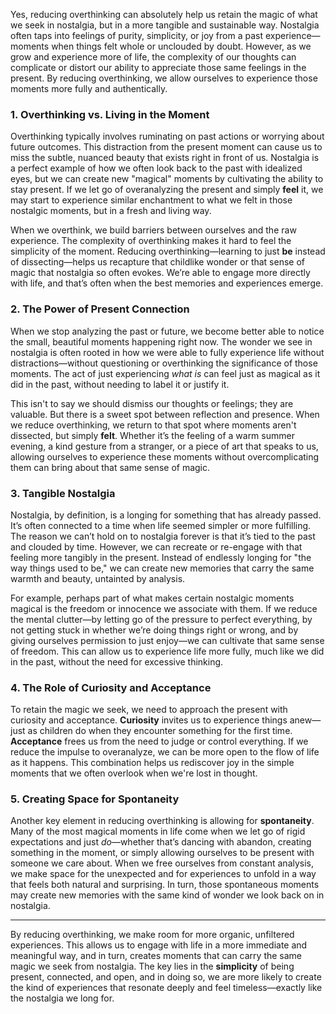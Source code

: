 Yes, reducing overthinking can absolutely help us retain the magic of what we seek in nostalgia, but in a more tangible and sustainable way. Nostalgia often taps into feelings of purity, simplicity, or joy from a past experience—moments when things felt whole or unclouded by doubt. However, as we grow and experience more of life, the complexity of our thoughts can complicate or distort our ability to appreciate those same feelings in the present. By reducing overthinking, we allow ourselves to experience those moments more fully and authentically.

### 1. **Overthinking vs. Living in the Moment**

Overthinking typically involves ruminating on past actions or worrying about future outcomes. This distraction from the present moment can cause us to miss the subtle, nuanced beauty that exists right in front of us. Nostalgia is a perfect example of how we often look back to the past with idealized eyes, but we can create new "magical" moments by cultivating the ability to stay present. If we let go of overanalyzing the present and simply **feel** it, we may start to experience similar enchantment to what we felt in those nostalgic moments, but in a fresh and living way.

When we overthink, we build barriers between ourselves and the raw experience. The complexity of overthinking makes it hard to feel the simplicity of the moment. Reducing overthinking—learning to just **be** instead of dissecting—helps us recapture that childlike wonder or that sense of magic that nostalgia so often evokes. We’re able to engage more directly with life, and that’s often when the best memories and experiences emerge.

### 2. **The Power of Present Connection**

When we stop analyzing the past or future, we become better able to notice the small, beautiful moments happening right now. The wonder we see in nostalgia is often rooted in how we were able to fully experience life without distractions—without questioning or overthinking the significance of those moments. The act of just experiencing _what is_ can feel just as magical as it did in the past, without needing to label it or justify it.

This isn't to say we should dismiss our thoughts or feelings; they are valuable. But there is a sweet spot between reflection and presence. When we reduce overthinking, we return to that spot where moments aren't dissected, but simply **felt**. Whether it’s the feeling of a warm summer evening, a kind gesture from a stranger, or a piece of art that speaks to us, allowing ourselves to experience these moments without overcomplicating them can bring about that same sense of magic.

### 3. **Tangible Nostalgia**

Nostalgia, by definition, is a longing for something that has already passed. It’s often connected to a time when life seemed simpler or more fulfilling. The reason we can’t hold on to nostalgia forever is that it’s tied to the past and clouded by time. However, we can recreate or re-engage with that feeling more tangibly in the present. Instead of endlessly longing for "the way things used to be," we can create new memories that carry the same warmth and beauty, untainted by analysis.

For example, perhaps part of what makes certain nostalgic moments magical is the freedom or innocence we associate with them. If we reduce the mental clutter—by letting go of the pressure to perfect everything, by not getting stuck in whether we’re doing things right or wrong, and by giving ourselves permission to just enjoy—we can cultivate that same sense of freedom. This can allow us to experience life more fully, much like we did in the past, without the need for excessive thinking.

### 4. **The Role of Curiosity and Acceptance**

To retain the magic we seek, we need to approach the present with curiosity and acceptance. **Curiosity** invites us to experience things anew—just as children do when they encounter something for the first time. **Acceptance** frees us from the need to judge or control everything. If we reduce the impulse to overanalyze, we can be more open to the flow of life as it happens. This combination helps us rediscover joy in the simple moments that we often overlook when we're lost in thought.

### 5. **Creating Space for Spontaneity**

Another key element in reducing overthinking is allowing for **spontaneity**. Many of the most magical moments in life come when we let go of rigid expectations and just _do_—whether that’s dancing with abandon, creating something in the moment, or simply allowing ourselves to be present with someone we care about. When we free ourselves from constant analysis, we make space for the unexpected and for experiences to unfold in a way that feels both natural and surprising. In turn, those spontaneous moments may create new memories with the same kind of wonder we look back on in nostalgia.

---

By reducing overthinking, we make room for more organic, unfiltered experiences. This allows us to engage with life in a more immediate and meaningful way, and in turn, creates moments that can carry the same magic we seek from nostalgia. The key lies in the **simplicity** of being present, connected, and open, and in doing so, we are more likely to create the kind of experiences that resonate deeply and feel timeless—exactly like the nostalgia we long for.